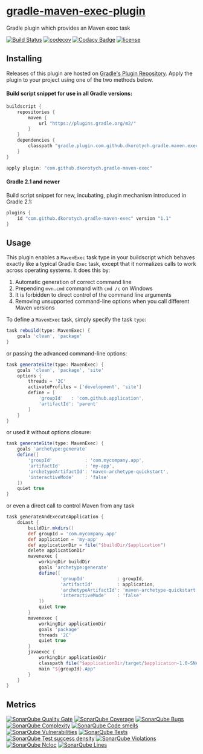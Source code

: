 # [gradle-maven-exec-plugin](https://plugins.gradle.org/plugin/com.github.dkorotych.gradle-maven-exec)

Gradle plugin which provides an Maven exec task

[![Build Status](https://travis-ci.org/dkorotych/gradle-maven-exec-plugin.svg?branch=master)](https://travis-ci.org/dkorotych/gradle-maven-exec-plugin)
[![codecov](https://codecov.io/gh/dkorotych/gradle-maven-exec-plugin/branch/master/graph/badge.svg)](https://codecov.io/gh/dkorotych/gradle-maven-exec-plugin)
[![Codacy Badge](https://api.codacy.com/project/badge/Grade/7c2907ecd1d749deb5c3765bd86cbf72)](https://www.codacy.com/app/dkorotych/gradle-maven-exec-plugin?utm_source=github.com&amp;utm_medium=referral&amp;utm_content=dkorotych/gradle-maven-exec-plugin&amp;utm_campaign=Badge_Grade)
[![license](https://img.shields.io/github/license/dkorotych/gradle-maven-exec-plugin.svg)](https://github.com/dkorotych/gradle-maven-exec-plugin.git)

## Installing

Releases of this plugin are hosted on [Gradle's Plugin Repository](https://login.gradle.org/plugin/com.github.dkorotych.gradle-maven-exec).
Apply the plugin to your project using one of the two methods below.

#### Build script snippet for use in all Gradle versions:

```groovy
buildscript {
    repositories {
        maven {
            url "https://plugins.gradle.org/m2/"
        }
    }
    dependencies {
        classpath "gradle.plugin.com.github.dkorotych.gradle.maven.exec:gradle-maven-exec-plugin:1.1"
    }
}

apply plugin: "com.github.dkorotych.gradle-maven-exec"
```

#### Gradle 2.1 and newer
Build script snippet for new, incubating, plugin mechanism introduced in Gradle 2.1:

```groovy
plugins {
    id "com.github.dkorotych.gradle-maven-exec" version "1.1"
}
```

## Usage

This plugin enables a `MavenExec` task type in your buildscript which behaves exactly like a typical Gradle
`Exec` task, except that it normalizes calls to work across operating systems. It does this by:

1. Automatic generation of correct command line
2. Prepending `mvn.cmd` command with `cmd /c` on Windows
3. It is forbidden to direct control of the command line arguments
4. Removing unsupported command-line options when you call different Maven versions

To define a `MavenExec` task, simply specify the task `type`:

```groovy
task rebuild(type: MavenExec) {
    goals 'clean', 'package'
}
```

or passing the advanced command-line options:

```groovy
task generateSite(type: MavenExec) {
    goals 'clean', 'package', 'site'
    options {
        threads = '2C'
        activateProfiles = ['development', 'site']
        define = [
            'groupId'   : 'com.github.application',
            'artifactId': 'parent'
        ]
    }
}
```

or used it without options closure:

```groovy
task generateSite(type: MavenExec) {
    goals 'archetype:generate'
    define([
        'groupId'            : 'com.mycompany.app',
        'artifactId'         : 'my-app',
        'archetypeArtifactId': 'maven-archetype-quickstart',
        'interactiveMode'    : 'false'
    ])
    quiet true
}
```

or even a direct call to control Maven from any task

```groovy
task generateAndExecuteApplication {
    doLast {
        buildDir.mkdirs()
        def groupId = 'com.mycompany.app'
        def application = 'my-app'
        def applicationDir = file("$buildDir/$application")
        delete applicationDir
        mavenexec {
            workingDir buildDir
            goals 'archetype:generate'
            define([
                    'groupId'            : groupId,
                    'artifactId'         : application,
                    'archetypeArtifactId': 'maven-archetype-quickstart',
                    'interactiveMode'    : 'false'
            ])
            quiet true
        }
        mavenexec {
            workingDir applicationDir
            goals 'package'
            threads '2C'
            quiet true
        }
        javaexec {
            workingDir applicationDir
            classpath file("$applicationDir/target/$application-1.0-SNAPSHOT.jar")
            main "${groupId}.App"
        }
    }
}
```
## Metrics
[![SonarQube Quality Gate](https://sonarqube.com/api/badges/gate?key=com.github.dkorotych.gradle.maven.exec:gradle-maven-exec-plugin&template=FLAT)](https://sonarqube.com/dashboard?id=com.github.dkorotych.gradle.maven.exec:gradle-maven-exec-plugin)
[![SonarQube Coverage](https://sonarqube.com/api/badges/measure?metric=coverage&key=com.github.dkorotych.gradle.maven.exec:gradle-maven-exec-plugin&template=FLAT)](https://sonarqube.com/component_measures/metric/coverage/list?id=com.github.dkorotych.gradle.maven.exec:gradle-maven-exec-plugin)
[![SonarQube Bugs](https://sonarqube.com/api/badges/measure?metric=bugs&key=com.github.dkorotych.gradle.maven.exec:gradle-maven-exec-plugin&template=FLAT)](https://sonarqube.com/component_measures/metric/bugs/list?id=com.github.dkorotych.gradle.maven.exec:gradle-maven-exec-plugin)
[![SonarQube Complexity](https://sonarqube.com/api/badges/measure?metric=complexity&key=com.github.dkorotych.gradle.maven.exec:gradle-maven-exec-plugin&template=FLAT)](https://sonarqube.com/component_measures/metric/complexity/list?id=com.github.dkorotych.gradle.maven.exec:gradle-maven-exec-plugin)
[![SonarQube Code smells](https://sonarqube.com/api/badges/measure?metric=code_smells&key=com.github.dkorotych.gradle.maven.exec:gradle-maven-exec-plugin&template=FLAT)](https://sonarqube.com/component_measures/metric/code_smells/list?id=com.github.dkorotych.gradle.maven.exec:gradle-maven-exec-plugin)
[![SonarQube Vulnerabilities](https://sonarqube.com/api/badges/measure?metric=vulnerabilities&key=com.github.dkorotych.gradle.maven.exec:gradle-maven-exec-plugin&template=FLAT)](https://sonarqube.com/component_measures/metric/vulnerabilities/list?id=com.github.dkorotych.gradle.maven.exec:gradle-maven-exec-plugin)
[![SonarQube Tests](https://sonarqube.com/api/badges/measure?metric=tests&key=com.github.dkorotych.gradle.maven.exec:gradle-maven-exec-plugin&template=FLAT)](https://sonarqube.com/component_measures/metric/tests/list?id=com.github.dkorotych.gradle.maven.exec:gradle-maven-exec-plugin)
[![SonarQube Test success density](https://sonarqube.com/api/badges/measure?metric=test_success_density&key=com.github.dkorotych.gradle.maven.exec:gradle-maven-exec-plugin&template=FLAT)](https://sonarqube.com/component_measures/metric/test_success_density/list?id=com.github.dkorotych.gradle.maven.exec:gradle-maven-exec-plugin)
[![SonarQube Violations](https://sonarqube.com/api/badges/measure?metric=violations&key=com.github.dkorotych.gradle.maven.exec:gradle-maven-exec-plugin&template=FLAT)](https://sonarqube.com/component_measures/metric/violations/list?id=com.github.dkorotych.gradle.maven.exec:gradle-maven-exec-plugin)
[![SonarQube Ncloc](https://sonarqube.com/api/badges/measure?metric=ncloc&key=com.github.dkorotych.gradle.maven.exec:gradle-maven-exec-plugin&template=FLAT)](https://sonarqube.com/component_measures/metric/ncloc/list?id=com.github.dkorotych.gradle.maven.exec:gradle-maven-exec-plugin)
[![SonarQube Lines](https://sonarqube.com/api/badges/measure?metric=lines&key=com.github.dkorotych.gradle.maven.exec:gradle-maven-exec-plugin&template=FLAT)](https://sonarqube.com/component_measures/metric/lines/list?id=com.github.dkorotych.gradle.maven.exec:gradle-maven-exec-plugin)
